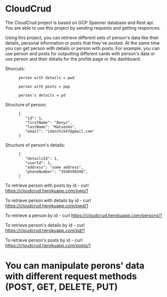 # CloudCrud

The CloudCrud project is based on GCP Spanner database and Rest api.
You are able to use this project by sending requests and getting responces.

Using this project, you can retrieve different sets of person's data like their details, 
personal information or posts that they've posted.
At the same time you can get person with details or person with posts. 
For example, you can use person and posts for outputting different cards with person's data 
or use person and their details for the profile page or the dashboard.

Shorcuts: 


          person with details = pwd

          person with posts = pwp
          
          person's details = pd
          
Structure of person:

          {
             "id": 1,
             "firstName": "Denys",
             "lastName": "Matsenko",
             "email": "idanchik47@gmail.com"
          }
          
Structure of person's details:

          {
             "detailsId": 1,
             "userId": 1,
             "address": "some address",
             "phoneNumber": "3548590348",
          }         
          
          
To retrieve person with posts by id - curl https://cloudcrud.herokuapp.com/pwp/1

To retrieve person with details by id - curl https://cloudcrud.herokuapp.com/pwd/1

To retrieve a person by id - curl https://cloudcrud.herokuapp.com/persons/1

To retrieve person's details by id - curl https://cloudcrud.herokuapp.com/pd/1

To retrieve person's posts by id - curl https://cloudcrud.herokuapp.com/posts/1

# You can manipulate perons' data with different request methods (POST, GET, DELETE, PUT)
